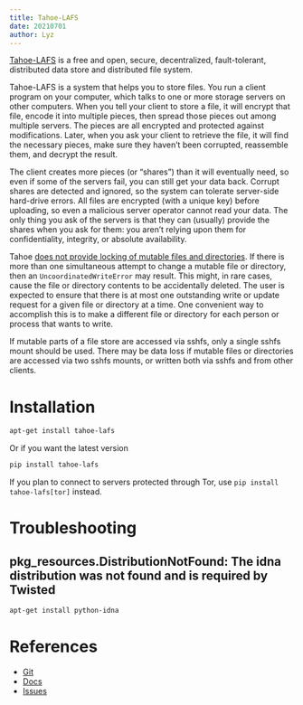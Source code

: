 ```yaml
---
title: Tahoe-LAFS
date: 20210701
author: Lyz
---
```


[Tahoe-LAFS](https://en.wikipedia.org/wiki/Tahoe-LAFS) is a free and open,
secure, decentralized, fault-tolerant, distributed data store and distributed
file system.

Tahoe-LAFS is a system that helps you to store files. You run a client program
on your computer, which talks to one or more storage servers on other computers.
When you tell your client to store a file, it will encrypt that file, encode it
into multiple pieces, then spread those pieces out among multiple servers. The
pieces are all encrypted and protected against modifications. Later, when you
ask your client to retrieve the file, it will find the necessary pieces, make
sure they haven’t been corrupted, reassemble them, and decrypt the result.

The client creates more pieces (or “shares”) than it will eventually need, so
even if some of the servers fail, you can still get your data back. Corrupt
shares are detected and ignored, so the system can tolerate server-side
hard-drive errors. All files are encrypted (with a unique key) before uploading,
so even a malicious server operator cannot read your data. The only thing you
ask of the servers is that they can (usually) provide the shares when you ask
for them: you aren’t relying upon them for confidentiality, integrity, or
absolute availability.

Tahoe [does not provide locking of mutable files and
directories](https://tahoe-lafs.readthedocs.io/en/latest/write_coordination.html).
If there is more than one simultaneous attempt to change a mutable file or
directory, then an `UncoordinatedWriteError` may result. This might, in rare
cases, cause the file or directory contents to be accidentally deleted. The user
is expected to ensure that there is at most one outstanding write or update
request for a given file or directory at a time. One convenient way to
accomplish this is to make a different file or directory for each person or
process that wants to write.

If mutable parts of a file store are accessed via sshfs, only a single sshfs
mount should be used. There may be data loss if mutable files or directories are
accessed via two sshfs mounts, or written both via sshfs and from other
clients.

# Installation

```bash
apt-get install tahoe-lafs
```

Or if you want the latest version

```bash
pip install tahoe-lafs
```

If you plan to connect to servers protected through Tor, use `pip install
tahoe-lafs[tor]` instead.

# Troubleshooting

## pkg_resources.DistributionNotFound: The idna  distribution was not found and is required by Twisted

```bash
apt-get install python-idna
```

# References

* [Git](https://github.com/tahoe-lafs/tahoe-lafs)
* [Docs](https://tahoe-lafs.readthedocs.io/en/latest/)
* [Issues](https://tahoe-lafs.org/trac/tahoe-lafs)
